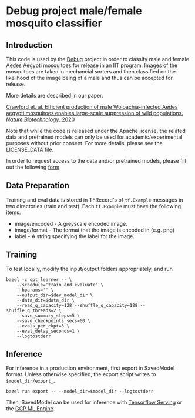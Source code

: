 # Debug project male/female mosquito classifier

## Introduction

This code is used by the [Debug](https://www.debug.com) project in order to classify male and female Aedes Aegypti mosquitoes for release in an IIT program. Images of the mosquitoes are taken in mechancial sorters and then classified on the likelihood of the image being of a male and thus can be accepted for release.

More details are described in our paper:

[Crawford et. al. Efficient production of male Wolbachia-infected Aedes aegypti mosquitoes enables large-scale suppression of wild populations. _Nature Biotechnology_. 2020](https://www.nature.com/articles/s41587-020-0471-x)

Note that while the code is released under the Apache license, the related data and pretrained models can only be used for academic/experimental purposes without prior consent. For more details, please see the LICENSE_DATA file.

In order to request access to the data and/or pretrained models, please fill out the following [form](https://docs.google.com/forms/d/e/1FAIpQLSeysKGV38WTKLyAz-UR51qWEkvkHc6NIU5rjoh0zKLrMzQaNQ/viewform).

## Data Preparation
Training and eval data is stored in TFRecord's of `tf.Example` messages in two
directories (train and test). Each `tf.Example` must have the following items:

  *  image/encoded - A greyscale encoded image.
  *  image/format - The format that the image is encoded in (e.g. png)
  *  label - A string specifying the label for the image.


## Training

To test locally, modify the input/output folders appropriately, and run

```shell
bazel -c opt learner -- \
    --schedule='train_and_evaluate' \
    --hparams='' \
    --output_dir=$dev_model_dir \
    --data_dir=$data_dir \
    --read_q_capacity=128 --shuffle_q_capacity=128 --shuffle_q_threads=2 \
    --save_summary_steps=5 \
    --save_checkpoints_secs=60 \
    --evals_per_ckpt=3 \
    --eval_delay_seconds=1 \
    --logtostderr
```

## Inference
For inference in a production environment, first export in SavedModel format. Unless
otherwise specified, the export script writes to `$model_dir/export_`.

```shell
bazel run export -- --model_dir=$model_dir --logtostderr
```

Then, SavedModel can be used for inference with [Tensorflow Serving](https://www.tensorflow.org/tfx/guide/serving) or the [GCP ML Engine](https://cloud.google.com/ml-engine/docs/deploying-models).
